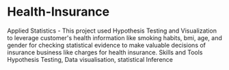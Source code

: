 # Health-Insurance
Applied Statistics -  This project used Hypothesis Testing and Visualization to leverage customer's health information like smoking habits, bmi, age, and gender for checking statistical evidence to make valuable decisions of insurance business like charges for health insurance.
Skills and Tools  Hypothesis Testing, Data visualisation, statistical Inference
